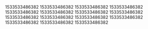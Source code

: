 1533533486382
1533533486382
1533533486382
1533533486382
1533533486382
1533533486382
1533533486382
1533533486382
1533533486382
1533533486382
1533533486382
1533533486382
1533533486382
1533533486382
1533533486382